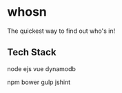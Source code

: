 # whosn
The quickest way to find out who's in!

## Tech Stack
node
ejs
vue
dynamodb

npm
bower
gulp
jshint
